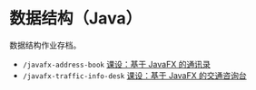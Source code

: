 # 数据结构（Java）

数据结构作业存档。

- `/javafx-address-book` [课设：基于 JavaFX 的通讯录](javafx-address-book)
- `/javafx-traffic-info-desk` [课设：基于 JavaFX 的交通咨询台](javafx-traffic-info-desk)
